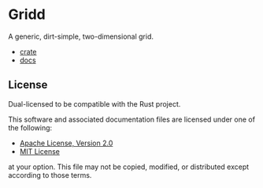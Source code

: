 # Gridd
A generic, dirt-simple, two-dimensional grid.
- [crate](https://crates.io/crates/gridd)
- [docs](https://docs.rs/gridd)

## License
Dual-licensed to be compatible with the Rust project.

This software and associated documentation files are licensed under one of the
following:

- [Apache License, Version 2.0](https://www.apache.org/licenses/LICENSE-2.0)
- [MIT License](https://opensource.org/licenses/MIT)

at your option. This file may not be copied, modified, or distributed except
according to those terms.

